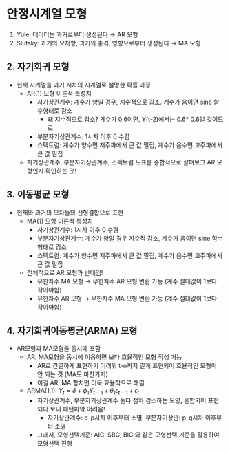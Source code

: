 # 안정시계열 모형

1. Yule: 데이터는 과거로부터 생성된다 → AR 모형
2. Slutsky: 과거의 오차항, 과거의 충격, 영향으로부터 생성된다 → MA 모형



## 2. 자기회귀 모형

* 현재 시계열을 과거 시차의 시계열로 설명한 확률 과정
  * AR(1) 모형 이론적 특성치
    * 자기상관계수: 계수가 양일 경우, 지수적으로 감소. 계수가 음이면 sine 함수형태로 감소
      * 왜 지수적으로 감소? 계수가 0.6이면, Y(t-2)에서는 0.6* 0.6일 것이므로
    * 부분자기상관계수: 1시차 이후 0 수렴
    * 스펙트럼: 계수가 양수면 저주파에서 큰 값 밀집, 계수가 음수면 고주파에서 큰 값 밀집
  * 자기상관계수, 부분자기상관계수, 스펙트럼 도표를 종합적으로 살펴보고 AR 모형인지 확인하는 것!



## 3. 이동평균 모형

* 현재와 과거의 오차들의 선형결합으로 표현 
  * MA(1) 모형 이론적 특성치
    * 자기상관계수: 1시차 이후 0 수렴
    * 부분자기상관계수: 계수가 양일 경우 지수적 감소, 계수가 음이면 sine 함수형태로 감소
    * 스펙트럼: 계수가 양수면 저주파에서 큰 값 밀집, 계수가 음수면 고주파에서 큰 값 밀집
  * 전체적으로 AR 모형과 반대임!
    * 유한차수 MA 모형 → 무한차수 AR 모형 변환 가능 (계수 절대값이 1보다 작아야함)
    * 유한차수 AR 모형 → 무한차수 MA 모형 변환 가능 (계수 절대값이 1보다 작아야함)



## 4. 자기회귀이동평균(ARMA) 모형

* AR모형과 MA모형을 동시에 포함
  * AR, MA모형을 동시에 이용하면 보다 효율적인 모형 작성 가능
    * AR로 간결하게 표현하기 어려워 t-n까지 길게 표현되어 효율적인 모형이 안 되는 것 (MA도 마찬가지)
    * 이걸 AR, MA 합치면 더욱 효율적으로 해결
  * ARMA(1,1): $Y_t = \delta + \phi_1 Y_{t-1} + \theta_1 \epsilon_{t-1} + \epsilon_t$
    * 자기상관계수, 부분자기상관계수 둘다 점차 감소하는 모양, 혼합되어 표현되다 보니 패턴파악 어려움!
      * 자기상관계수: q-p시차 이후부터 소멸, 부분자기상관: p-q시차 이후부터 소멸
    * 그래서, 모형선택기준: AIC, SBC, BIC 와 같은 모형선택 기준을 활용하여 모형선택 진행

